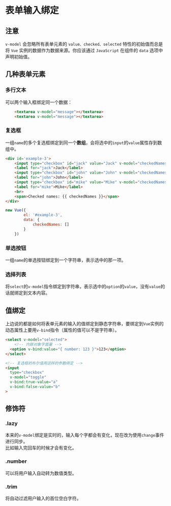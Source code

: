 # 表单输入绑定

## 注意
`v-model` 会忽略所有表单元素的 `value、checked、selected` 特性的初始值而总是将 `Vue` 实例的数据作为数据来源。你应该通过 `JavaScript` 在组件的 `data` 选项中声明初始值。

## 几种表单元素
### 多行文本
可以两个输入框绑定同一个数据：
```html
    <textarea v-model="message"></textarea>
    <textarea v-model="message"></textarea>
```

### 复选框
一组`name`的多个复选框绑定到同一个**数组**，会将选中的`input`的`value`属性存到数组中。
```html
<div id='example-3'>
    <input type="checkbox" id="jack" value="Jack" v-model="checkedNames">
    <label for="jack">Jack</label>
    <input type="checkbox" id="john" value="John" v-model="checkedNames">
    <label for="john">John</label>
    <input type="checkbox" id="mike" value="Mike" v-model="checkedNames">
    <label for="mike">Mike</label>
    <br>
    <span>Checked names: {{ checkedNames }}</span>
</div>
```
```js
new Vue({
        el: '#example-3',
        data: {
            checkedNames: []
        }
    })
```

### 单选按钮
一组`name`的单选按钮绑定到一个字符串，表示选中的那一项。

### 选择列表
将`select`的`v-model`指令绑定到字符串，表示选中的`option`的`value`，没有`value`的话就绑定到文本内容。

## 值绑定
上边说的都是如何将表单元素的输入的值绑定到静态字符串，要绑定到`Vue`实例的动态属性上要用`v-bind`指令（属性的值可以不是字符串）。  
```html
<select v-model="selected">
    <!-- 内联对象字面量 -->
  <option v-bind:value="{ number: 123 }">123</option>
</select>

<!-- 复选框的布尔值用这样的参数绑定 -->
<input
  type="checkbox"
  v-model="toggle"
  v-bind:true-value="a"
  v-bind:false-value="b"
>
```


## 修饰符

### .lazy
本来的`v-model`绑定是实时的，输入每个字都会有变化，现在改为使用`change`事件进行同步。  
比如输入完回车的时候才会有变化。

### .number
可以将用户输入自动转为数值类型。

### .trim
将自动过滤用户输入的首位空白字符。